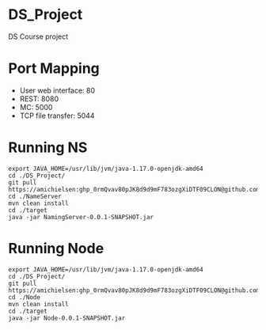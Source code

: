 # DS_Project
DS Course project


# Port Mapping
* User web interface: 80
* REST: 8080
* MC: 5000
* TCP file transfer: 5044


# Running NS
```
export JAVA_HOME=/usr/lib/jvm/java-1.17.0-openjdk-amd64
cd ./DS_Project/
git pull https://amichielsen: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@github.com/amichielsen/DS_Project
cd ./NameServer
mvn clean install
cd ./target
java -jar NamingServer-0.0.1-SNAPSHOT.jar
```

# Running Node
```
export JAVA_HOME=/usr/lib/jvm/java-1.17.0-openjdk-amd64
cd ./DS_Project/
git pull https://amichielsen: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@github.com/amichielsen/DS_Project
cd ./Node
mvn clean install
cd ./target
java -jar Node-0.0.1-SNAPSHOT.jar
```
